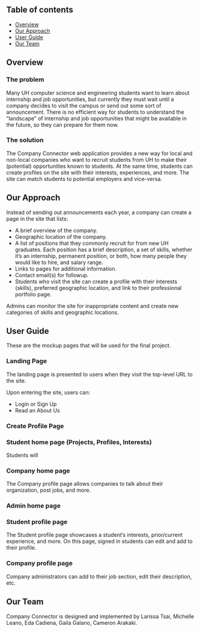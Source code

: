 ## Table of contents

* [Overview](#overview)
* [Our Approach](#our-approach)
* [User Guide](#user-guide)
* [Our Team](#our-team)

## Overview

### The problem
Many UH computer science and engineering students want to learn about internship and job opportunities, but currently they must wait until a company decides to visit the campus or send out some sort of announcement. There is no efficient way for students to understand the “landscape” of internship and job opportunities that might be available in the future, so they can prepare for them now.

### The solution
The Company Connector web application provides a new way for local and non-local companies who want to recruit students from UH to make their (potential) opportunities known to students. At the same time, students can create profiles on the site with their interests, experiences, and more. The site can match students to potential employers and vice-versa.

## Our Approach

Instead of sending out announcements each year, a company can create a page in the site that lists:

* A brief overview of the company.
* Geographic location of the company.
* A list of positions that they commonly recruit for from new UH graduates. Each position has a brief description, a set of skills, whether it’s an internship, permanent position, or both, how many people they would like to hire, and salary range.
* Links to pages for additional information.
* Contact email(s) for followup.
* Students who visit the site can create a profile with their interests (skills), preferred geographic location, and link to their professional portfolio page.

Admins can monitor the site for inappropriate content and create new categories of skills and geographic locations.


## User Guide

These are the mockup pages that will be used for the final project.

### Landing Page

The landing page is presented to users when they visit the top-level URL to the site.

Upon entering the site, users can:
* Login or Sign Up
* Read an About Us

### Create Profile Page



### Student home page (Projects, Profiles, Interests)

Students will 

### Company home page

The Company profile page allows companies to talk about their organization, post jobs, and more.

### Admin home page


### Student profile page

The Student profile page showcases a student’s interests, prior/current experience, and more. On this page, signed in students can edit and add to their profile. 

### Company profile page

Company administrators can add to their job section, edit their description, etc.

## Our Team

Company Connector is designed and implemented by Larissa Tsai, Michelle Leano, Eda Cadiena, Gaila Galano, Cameron Arakaki.


